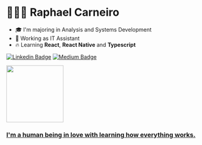 <h1> 🧑🏽‍💻 Raphael Carneiro </h1>

- 🎓 I'm majoring in Analysis and Systems Development
- 🌵 Working as IT Assistant
- 🔥 Learning **React**, **React Native** and **Typescript**


[![Linkedin Badge](https://img.shields.io/badge/-Raphael%20Carneiro-a5d3fe?style=for-the-badge&logo=Linkedin&logoColor=ffffff&link=https://www.linkedin.com/in/raphael-gc/)](https://www.linkedin.com/in/raphael-gc/)
[![Medium Badge](https://img.shields.io/badge/-@raphael%20gc-a5d3fe?style=for-the-badge&labelColor=a5d3fe&logo=medium&logoColor=ffffff&link=https://medium.com/@raphael-gc/)](https://medium.com/@raphael-gc/) 

<a href="https://github.com/Raphael-GC">
  <img height="150em" src="https://github-readme-stats.vercel.app/api?username=Raphael-GC&theme=slateorange&show_icons=true"/>
<div>

  <h3> I'm a human being in love with learning how everything works. </h3>

